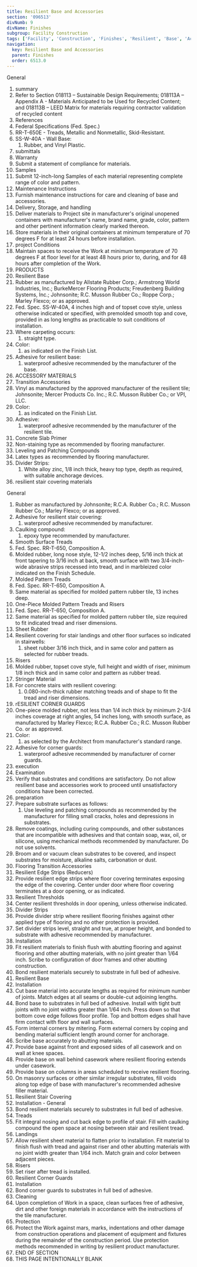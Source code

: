 ```yaml
---
title: Resilient Base and Accessories
section: '096513'
divNumb: 9
divName: Finishes
subgroup: Facility Construction
tags: ['Facility', 'Construction', 'Finishes', 'Resilient', 'Base', 'Accessories']
navigation:
  key: Resilient Base and Accessories
  parent: Finishes
  order: 6513.0
---
```



General
   1. summary
   1. Refer to Section 018113 – Sustainable Design Requirements; 018113A – Appendix A - Materials Anticipated to be Used for Recycled Content; and 018113B – LEED Matrix for materials requiring contractor validation of recycled content
   1. References
   1. Federal Specifications (Fed. Spec.)
   1. RR-T-650E - Treads, Metallic and Nonmetallic, Skid-Resistant.
   1. SS-W-40A - Wall Base:
      1. Rubber, and Vinyl Plastic.
   1. submittals
   1. Warranty
   1. Submit a statement of compliance for materials.
   1. Samples
   1. Submit 12-inch-long Samples of each material representing complete range of color and pattern.
   1. Maintenance Instructions
   1. Furnish maintenance instructions for care and cleaning of base and accessories.
   1. Delivery, Storage, and handling
   1. Deliver materials to Project site in manufacturer's original unopened containers with manufacturer's name, brand name, grade, color, pattern and other pertinent information clearly marked thereon.
   1. Store materials in their original containers at minimum temperature of 70 degrees F for at least 24 hours before installation.
   1. project Conditions
   1. Maintain spaces to receive the Work at minimum temperature of 70 degrees F at floor level for at least 48 hours prior to, during, and for 48 hours after completion of the Work.
   1. PRODUCTS
   1. Resilient Base
   1. Rubber as manufactured by Allstate Rubber Corp.; Armstrong World Industries, Inc.; BurkeMercer Flooring Products; Freudenberg Building Systems, Inc.; Johnsonite; R.C. Musson Rubber Co.; Roppe Corp.; Marley Flexco; or as approved.
   1. Fed. Spec. SS-W-40A, 4 inches high and of topset cove style, unless otherwise indicated or specified, with premolded smooth top and cove, provided in as long lengths as practicable to suit conditions of installation.
   1. Where carpeting occurs:
      1. straight type.
   1. Color:
      1. as indicated on the Finish List.
   1. Adhesive for resilient base:
      1. waterproof adhesive recommended by the manufacturer of the base.
   1. ACCESSORY MATERIALS
   1. Transition Accessories
   1. Vinyl as manufactured by the approved manufacturer of the resilient tile; Johnsonite; Mercer Products Co. Inc.; R.C. Musson Rubber Co.; or VPI, LLC.
   1. Color:
      1. as indicated on the Finish List.
   1. Adhesive:
      1. waterproof adhesive recommended by the manufacturer of the resilient tile.
   1. Concrete Slab Primer
   1. Non-staining type as recommended by flooring manufacturer.
   1. Leveling and Patching Compounds
   1. Latex types as recommended by flooring manufacturer.
   1. Divider Strips:
      1. White alloy zinc, 1/8 inch thick, heavy top type, depth as required, with suitable anchorage devices.
   1. resilient stair covering materials

General
   1. Rubber as manufactured by Johnsonite; R.C.A. Rubber Co.; R.C. Musson Rubber Co.; Marley Flexco; or as approved.
   1. Adhesive for resilient stair covering:
      1. waterproof adhesive recommended by manufacturer.
   1. Caulking compound:
      1. epoxy type recommended by manufacturer.
   1. Smooth Surface Treads
   1. Fed. Spec. RR-T-650, Composition A.
   1. Molded rubber, long nose style, 12-1/2 inches deep, 5/16 inch thick at front tapering to 3/16 inch at back, smooth surface with two 3/4-inch-wide abrasive strips recessed into tread, and in marbleized color indicated on the Finish Schedule.
   1. Molded Pattern Treads
   1. Fed. Spec. RR-T-650, Composition A.
   1. Same material as specified for molded pattern rubber tile, 13 inches deep.
   1. One-Piece Molded Pattern Treads and Risers
   1. Fed. Spec. RR-T-650, Composition A.
   1. Same material as specified for molded pattern rubber tile, size required to fit indicated tread and riser dimensions.
   1. Sheet Rubber
   1. Resilient covering for stair landings and other floor surfaces so indicated in stairwells:
      1. sheet rubber 3/16 inch thick, and in same color and pattern as selected for rubber treads.
   1. Risers
   1. Molded rubber, topset cove style, full height and width of riser, minimum 1/8 inch thick and in same color and pattern as rubber tread.
   1. Stringer Material
   1. For concrete stairs with resilient covering:
      1. 0.080-inch-thick rubber matching treads and of shape to fit the tread and riser dimensions.
   1. rESILIENT CORNER GUARDS
   1. One-piece molded rubber, not less than 1/4 inch thick by minimum 2-3/4 inches coverage at right angles, 54 inches long, with smooth surface, as manufactured by Marley Flexco; R.C.A. Rubber Co.; R.C. Musson Rubber Co. or as approved.
   1. Color:
      1. as selected by the Architect from manufacturer's standard range.
   1. Adhesive for corner guards:
      1. waterproof adhesive recommended by manufacturer of corner guards.
   1. execution
   1. Examination
   1. Verify that substrates and conditions are satisfactory. Do not allow resilient base and accessories work to proceed until unsatisfactory conditions have been corrected.
   1. preparation
   1. Prepare substrate surfaces as follows:
      1. Use leveling and patching compounds as recommended by the manufacturer for filling small cracks, holes and depressions in substrates.
   1. Remove coatings, including curing compounds, and other substances that are incompatible with adhesives and that contain soap, wax, oil, or silicone, using mechanical methods recommended by manufacturer. Do not use solvents.
   1. Broom and or vacuum clean substrates to be covered, and inspect substrates for moisture, alkaline salts, carbonation or dust.
   1. Flooring Transition Accessories
   1. Resilient Edge Strips (Reducers)
   1. Provide resilient edge strips where floor covering terminates exposing the edge of the covering. Center under door where floor covering terminates at a door opening, or as indicated.
   1. Resilient Thresholds
   1. Center resilient thresholds in door opening, unless otherwise indicated.
   1. Divider Strips
   1. Provide divider strip where resilient flooring finishes against other applied type of flooring and no other protection is provided.
   1. Set divider strips level, straight and true, at proper height, and bonded to substrate with adhesive recommended by manufacturer.
   1. Installation
   1. Fit resilient materials to finish flush with abutting flooring and against flooring and other abutting materials, with no joint greater than 1/64 inch. Scribe to configuration of door frames and other abutting construction.
   1. Bond resilient materials securely to substrate in full bed of adhesive.
   1. Resilient Base
   1. Installation
   1. Cut base material into accurate lengths as required for minimum number of joints. Match edges at all seams or double-cut adjoining lengths.
   1. Bond base to substrates in full bed of adhesive. Install with tight butt joints with no joint widths greater than 1/64 inch. Press down so that bottom cove edge follows floor profile. Top and bottom edges shall have firm contact with floor and wall surfaces.
   1. Form internal corners by mitering. Form external corners by coping and bending material sufficient length around corner for anchorage.
   1. Scribe base accurately to abutting materials.
   1. Provide base against front and exposed sides of all casework and on wall at knee spaces.
   1. Provide base on wall behind casework where resilient flooring extends under casework.
   1. Provide base on columns in areas scheduled to receive resilient flooring.
   1. On masonry surfaces or other similar irregular substrates, fill voids along top edge of base with manufacturer's recommended adhesive filler material.
   1. Resilient Stair Covering
   1. Installation - General
   1. Bond resilient materials securely to substrates in full bed of adhesive.
   1. Treads
   1. Fit integral nosing and cut back edge to profile of stair. Fill with caulking compound the open space at nosing between stair and resilient tread.
   1. Landings
   1. Allow resilient sheet material to flatten prior to installation. Fit material to finish flush with tread and against riser and other abutting materials with no joint width greater than 1/64 inch. Match grain and color between adjacent pieces.
   1. Risers
   1. Set riser after tread is installed.
   1. Resilient Corner Guards
   1. Installation
   1. Bond corner guards to substrates in full bed of adhesive.
   1. Cleaning
   1. Upon completion of Work in a space, clean surfaces free of adhesive, dirt and other foreign materials in accordance with the instructions of the tile manufacturer.
   1. Protection
   1. Protect the Work against mars, marks, indentations and other damage from construction operations and placement of equipment and fixtures during the remainder of the construction period. Use protection methods recommended in writing by resilient product manufacturer.
1. END OF SECTION
1. THIS PAGE INTENTIONALLY BLANK

